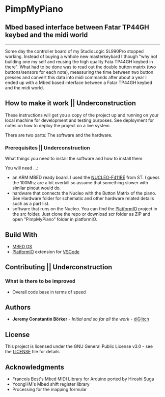 # PimpMyPiano
## Mbed based interface between Fatar TP44GH keybed and the midi world
---------------------------------------------------------------------------------------------------
Some day the controller board of my StudioLogic SL990Pro stopped working. Instead of buying a whhole new masterkeybard I though "why not building one my self and reusing the high quality Fata TP44GH keybed in there". What had to be done was to read out the double button matrix (two buttons/sensors for each note), meassuring the time between two button presses and convert this data into midi commands after about a year I ended up with a Mbed based interface between a Fatar TP44GH keybed and the midi world.

## How to make it work || Underconstruction
These instructions will get you a copy of the project up and running on your local machine for development and testing purposes. See deployment for notes on how to deploy the project on a live system.

There are two parts: The software and the hardware.

### Prerequisites || Underconstruction
What things you need to install the software and how to install them

You will need ...:
* an ARM MBED ready board. I used the [NUCLEO-F411RE](https://os.mbed.com/platforms/ST-Nucleo-F411RE/) from ST. I guess the 100Mhz are a bit overkill so assume that something slower with similar pinout would do.
* hardware that connects the Nucleo with the Button Matrix of the piano. See Hardware folder for schematic and other hardware related details such as a part list.
* software that runs on the Nucleo. You can find the [PlatformIO](http://platformio.org) project in the src folder. Just clone the repo or download scr folder as ZIP and open "PimpMyPiano" folder in platformIO.

## Build With
* [MBED OS](https://www.mbed.com/en/platform/mbed-os/)
* [PlatformIO](http://platformio.org) extension for [VSCode](https://code.visualstudio.com/)

## Contributing || Underconstruction

### What is there to be improved
* Overall code base in terms of speed

## Authors
* **Jeremy Constantin Börker** - *Initial and so far all the work* - [diGlitch](https://github.com/diGlitch)

## License
This project is licensed under the GNU General Public License v3.0 - see the [LICENSE](LICENSE) file for details

## Acknowledgments
* Francois Best's Mbed MIDI Library for Arduino ported by Hiroshi Suga
* YoongHM's Mbed shift register library
* Processing for the mapping formular 

